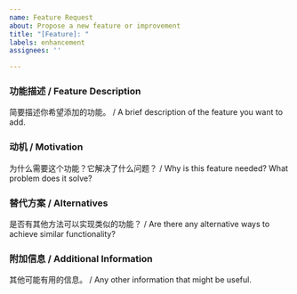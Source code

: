 ```yaml
---
name: Feature Request
about: Propose a new feature or improvement
title: "[Feature]: "
labels: enhancement
assignees: ''

---
```


### **功能描述** / **Feature Description**
简要描述你希望添加的功能。 / A brief description of the feature you want to add.

### **动机** / **Motivation**
为什么需要这个功能？它解决了什么问题？ / Why is this feature needed? What problem does it solve?

### **替代方案** / **Alternatives**
是否有其他方法可以实现类似的功能？ / Are there any alternative ways to achieve similar functionality?

### **附加信息** / **Additional Information**
其他可能有用的信息。 / Any other information that might be useful.